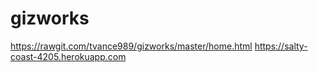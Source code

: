 gizworks
========
https://rawgit.com/tvance989/gizworks/master/home.html
https://salty-coast-4205.herokuapp.com
